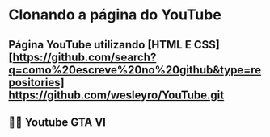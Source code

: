 
# Clonando a página do YouTube

Página YouTube utilizando 
[HTML E CSS]      [https://github.com/search?q=como%20escreve%20no%20github&type=repositories]
https://github.com/wesleyro/YouTube.git
-----------
## 🐱‍👤 Youtube GTA VI
